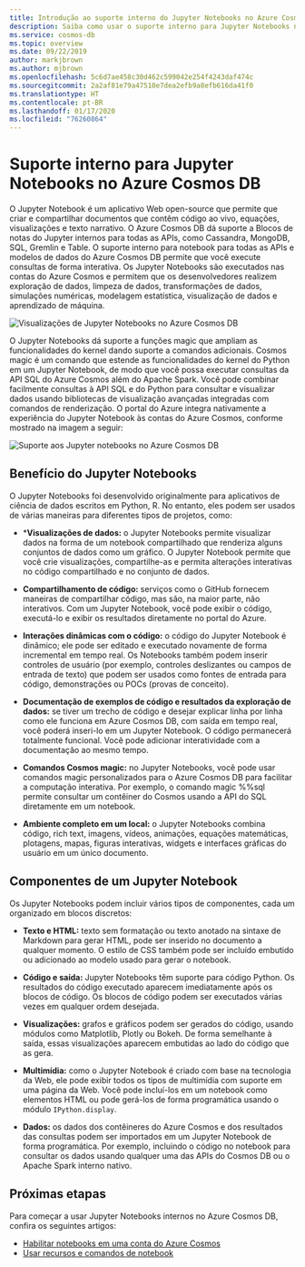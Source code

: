 ```yaml
---
title: Introdução ao suporte interno do Jupyter Notebooks no Azure Cosmos DB (versão prévia)
description: Saiba como usar o suporte interno para Jupyter Notebooks no Azure Cosmos DB para executar consultas interativamente.
ms.service: cosmos-db
ms.topic: overview
ms.date: 09/22/2019
author: markjbrown
ms.author: mjbrown
ms.openlocfilehash: 5c6d7ae458c30d462c599042e254f4243daf474c
ms.sourcegitcommit: 2a2af81e79a47510e7dea2efb9a8efb616da41f0
ms.translationtype: HT
ms.contentlocale: pt-BR
ms.lasthandoff: 01/17/2020
ms.locfileid: "76260864"
---
```

# <a name="built-in-jupyter-notebooks-support-in-azure-cosmos-db"></a>Suporte interno para Jupyter Notebooks no Azure Cosmos DB

O Jupyter Notebook é um aplicativo Web open-source que permite que criar e compartilhar documentos que contêm código ao vivo, equações, visualizações e texto narrativo. O Azure Cosmos DB dá suporte a Blocos de notas do Jupyter internos para todas as APIs, como Cassandra, MongoDB, SQL, Gremlin e Table. O suporte interno para notebook para todas as APIs e modelos de dados do Azure Cosmos DB permite que você execute consultas de forma interativa. Os Jupyter Notebooks são executados nas contas do Azure Cosmos e permitem que os desenvolvedores realizem exploração de dados, limpeza de dados, transformações de dados, simulações numéricas, modelagem estatística, visualização de dados e aprendizado de máquina.

![Visualizações de Jupyter Notebooks no Azure Cosmos DB](./media/cosmosdb-jupyter-notebooks/cosmos-notebooks-overview.png)

O Jupyter Notebooks dá suporte a funções magic que ampliam as funcionalidades do kernel dando suporte a comandos adicionais. Cosmos magic é um comando que estende as funcionalidades do kernel do Python em um Jupyter Notebook, de modo que você possa executar consultas da API SQL do Azure Cosmos além do Apache Spark. Você pode combinar facilmente consultas à API SQL e do Python para consultar e visualizar dados usando bibliotecas de visualização avançadas integradas com comandos de renderização.
O portal do Azure integra nativamente a experiência do Jupyter Notebook às contas do Azure Cosmos, conforme mostrado na imagem a seguir:

![Suporte aos Jupyter notebooks no Azure Cosmos DB](./media/cosmosdb-jupyter-notebooks/jupyter-notebooks-portal.png)

## <a name="benefits-of-jupyter-notebooks"></a>Benefício do Jupyter Notebooks

O Jupyter Notebooks foi desenvolvido originalmente para aplicativos de ciência de dados escritos em Python, R. No entanto, eles podem ser usados de várias maneiras para diferentes tipos de projetos, como:

* ***Visualizações de dados:** o Jupyter Notebooks permite visualizar dados na forma de um notebook compartilhado que renderiza alguns conjuntos de dados como um gráfico. O Jupyter Notebook permite que você crie visualizações, compartilhe-as e permita alterações interativas no código compartilhado e no conjunto de dados.

* **Compartilhamento de código:** serviços como o GitHub fornecem maneiras de compartilhar código, mas são, na maior parte, não interativos. Com um Jupyter Notebook, você pode exibir o código, executá-lo e exibir os resultados diretamente no portal do Azure.

* **Interações dinâmicas com o código:** o código do Jupyter Notebook é dinâmico; ele pode ser editado e executado novamente de forma incremental em tempo real. Os Notebooks também podem inserir controles de usuário (por exemplo, controles deslizantes ou campos de entrada de texto) que podem ser usados como fontes de entrada para código, demonstrações ou POCs (provas de conceito).

* **Documentação de exemplos de código e resultados da exploração de dados:** se tiver um trecho de código e desejar explicar linha por linha como ele funciona em Azure Cosmos DB, com saída em tempo real, você poderá inseri-lo em um Jupyter Notebook. O código permanecerá totalmente funcional. Você pode adicionar interatividade com a documentação ao mesmo tempo.

* **Comandos Cosmos magic:** no Jupyter Notebooks, você pode usar comandos magic personalizados para o Azure Cosmos DB para facilitar a computação interativa. Por exemplo, o comando magic %%sql permite consultar um contêiner do Cosmos usando a API do SQL diretamente em um notebook.

* **Ambiente completo em um local:** o Jupyter Notebooks combina código, rich text, imagens, vídeos, animações, equações matemáticas, plotagens, mapas, figuras interativas, widgets e interfaces gráficas do usuário em um único documento.

## <a name="components-of-a-jupyter-notebook"></a>Componentes de um Jupyter Notebook

Os Jupyter Notebooks podem incluir vários tipos de componentes, cada um organizado em blocos discretos:

* **Texto e HTML:** texto sem formatação ou texto anotado na sintaxe de Markdown para gerar HTML, pode ser inserido no documento a qualquer momento. O estilo de CSS também pode ser incluído embutido ou adicionado ao modelo usado para gerar o notebook.

* **Código e saída:** Jupyter Notebooks têm suporte para código Python. Os resultados do código executado aparecem imediatamente após os blocos de código. Os blocos de código podem ser executados várias vezes em qualquer ordem desejada.

* **Visualizações:** grafos e gráficos podem ser gerados do código, usando módulos como Matplotlib, Plotly ou Bokeh. De forma semelhante à saída, essas visualizações aparecem embutidas ao lado do código que as gera.

* **Multimídia:** como o Jupyter Notebook é criado com base na tecnologia da Web, ele pode exibir todos os tipos de multimídia com suporte em uma página da Web. Você pode incluí-los em um notebook como elementos HTML ou pode gerá-los de forma programática usando o módulo `IPython.display`.

* **Dados:** os dados dos contêineres do Azure Cosmos e dos resultados das consultas podem ser importados em um Jupyter Notebook de forma programática. Por exemplo, incluindo o código no notebook para consultar os dados usando qualquer uma das APIs do Cosmos DB ou o Apache Spark interno nativo.

## <a name="next-steps"></a>Próximas etapas

Para começar a usar Jupyter Notebooks internos no Azure Cosmos DB, confira os seguintes artigos:

* [Habilitar notebooks em uma conta do Azure Cosmos](enable-notebooks.md)
* [Usar recursos e comandos de notebook](use-notebook-features-and-commands.md)



